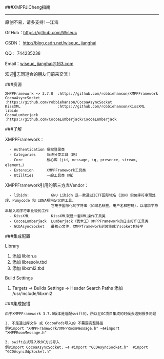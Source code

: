 ###XMPPJiCheng指南

----

原创不易，请多支持! --江海


GitHub：https://github.com/Wiseuc


CSDN： http://blog.csdn.net/wiseuc_jianghai

QQ：   744235238

Email：wiseuc_jianghai@163.com

欢迎👏志同道合的朋友们前来交流！


###资源

```
XMPPFramework ~> 3.7.0  :https://github.com/robbiehanson/XMPPFramework
CocoaAsyncSocket        :https://github.com/robbiehanson/CocoaAsyncSocket
KissXML                 :https://github.com/robbiehanson/KissXML
libidn
CocoaLumberjack         :https://github.com/CocoaLumberjack/CocoaLumberjack

```




###了解


XMPPFramework：

```
  - Authentication 授权登录类
  - Categories     系统分类工具（略）
  - Core           核心库（jid, message, iq, presence, stream, element…）
  - Extension      XMPPFramework工具类
  - Utillties      一般工具类（略）
```

XMPPFramework引用的第三方库Vendor：

```
  - libidn:          GNU Libidn 是一款通过IETF国际域名（IDN）实施字符串预处理、Punycode 和 IDNA规格定义的工具。
                     它用于国际化的字符串（如域名标签，用户名和密码），以增加字符串输入和字符串比较的工作
  - KissXML          KissXML就是一套XML操作工具类
  - CocoaLumberjack  Lumberjack（伐木工）XMPPFramework的日志打印工具类
  - GCDAsyncSocket   最核心文件，XMPPframework封装集成了scoket套接字

```



###集成配置

Library

1. 添加   libidn.a
2. 添加  libresolv.tbd
3. 添加  libxml2.tbd

Build Settings

1. Targets ->  Builds Settings -> Header Search Paths   添加  /usr/include/libxml2






###集成报错

```
由于XMPPFramework 3.7.0版本是适配swift的，所以在OC项目集成的时候会遇到很多问题

1. 不是通过库文件 或 CocoaPods导入的 不需要完整路径
例#import "XMPPFramework/XMPPRoomMessage.h" —》#import "XMPPRoomMessage.h"

2. swift方式导入改OC方式导入
例@import CocoaAsyncSocket; —》 #import "GCDAsyncSocket.h"  #import "GCDAsyncUdpSocket.h"

```


